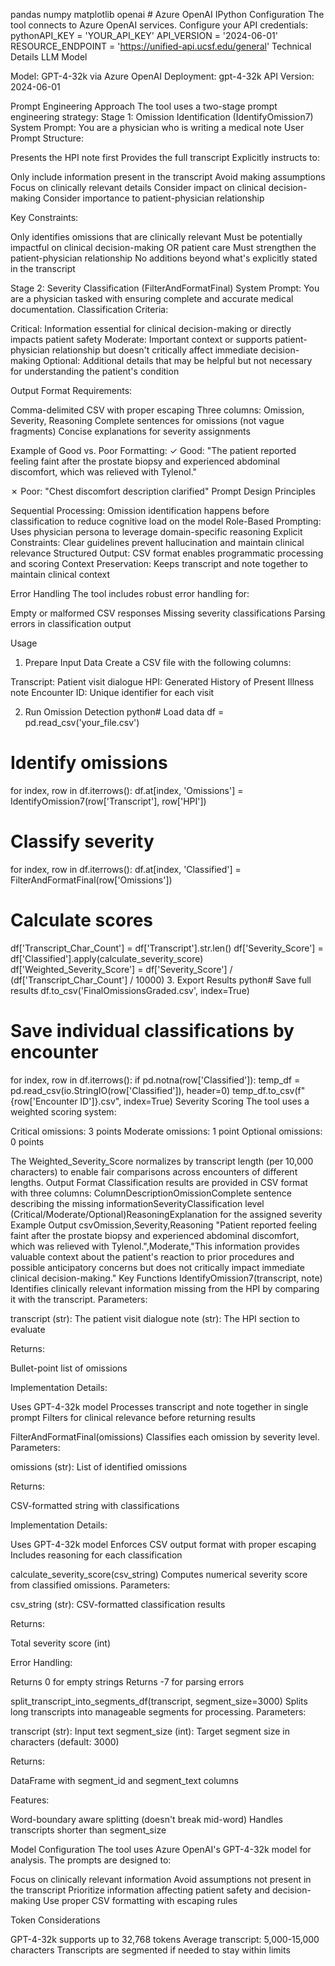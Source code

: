 pandas
numpy
matplotlib
openai  # Azure OpenAI
IPython
Configuration
The tool connects to Azure OpenAI services. Configure your API credentials:
pythonAPI_KEY = 'YOUR_API_KEY'
API_VERSION = '2024-06-01'
RESOURCE_ENDPOINT = 'https://unified-api.ucsf.edu/general'
Technical Details
LLM Model

Model: GPT-4-32k via Azure OpenAI
Deployment: gpt-4-32k
API Version: 2024-06-01

Prompt Engineering Approach
The tool uses a two-stage prompt engineering strategy:
Stage 1: Omission Identification (IdentifyOmission7)
System Prompt:
You are a physician who is writing a medical note
User Prompt Structure:

Presents the HPI note first
Provides the full transcript
Explicitly instructs to:

Only include information present in the transcript
Avoid making assumptions
Focus on clinically relevant details
Consider impact on clinical decision-making
Consider importance to patient-physician relationship



Key Constraints:

Only identifies omissions that are clinically relevant
Must be potentially impactful on clinical decision-making OR patient care
Must strengthen the patient-physician relationship
No additions beyond what's explicitly stated in the transcript

Stage 2: Severity Classification (FilterAndFormatFinal)
System Prompt:
You are a physician tasked with ensuring complete and accurate medical documentation.
Classification Criteria:

Critical: Information essential for clinical decision-making or directly impacts patient safety
Moderate: Important context or supports patient-physician relationship but doesn't critically affect immediate decision-making
Optional: Additional details that may be helpful but not necessary for understanding the patient's condition

Output Format Requirements:

Comma-delimited CSV with proper escaping
Three columns: Omission, Severity, Reasoning
Complete sentences for omissions (not vague fragments)
Concise explanations for severity assignments

Example of Good vs. Poor Formatting:
✓ Good: "The patient reported feeling faint after the prostate biopsy and experienced abdominal discomfort, which was relieved with Tylenol."

✗ Poor: "Chest discomfort description clarified"
Prompt Design Principles

Sequential Processing: Omission identification happens before classification to reduce cognitive load on the model
Role-Based Prompting: Uses physician persona to leverage domain-specific reasoning
Explicit Constraints: Clear guidelines prevent hallucination and maintain clinical relevance
Structured Output: CSV format enables programmatic processing and scoring
Context Preservation: Keeps transcript and note together to maintain clinical context

Error Handling
The tool includes robust error handling for:

Empty or malformed CSV responses
Missing severity classifications
Parsing errors in classification output

Usage
1. Prepare Input Data
Create a CSV file with the following columns:

Transcript: Patient visit dialogue
HPI: Generated History of Present Illness note
Encounter ID: Unique identifier for each visit

2. Run Omission Detection
python# Load data
df = pd.read_csv('your_file.csv')

# Identify omissions
for index, row in df.iterrows():
    df.at[index, 'Omissions'] = IdentifyOmission7(row['Transcript'], row['HPI'])

# Classify severity
for index, row in df.iterrows():
    df.at[index, 'Classified'] = FilterAndFormatFinal(row['Omissions'])

# Calculate scores
df['Transcript_Char_Count'] = df['Transcript'].str.len()
df['Severity_Score'] = df['Classified'].apply(calculate_severity_score)
df['Weighted_Severity_Score'] = df['Severity_Score'] / (df['Transcript_Char_Count'] / 10000)
3. Export Results
python# Save full results
df.to_csv('FinalOmissionsGraded.csv', index=True)

# Save individual classifications by encounter
for index, row in df.iterrows():
    if pd.notna(row['Classified']):
        temp_df = pd.read_csv(io.StringIO(row['Classified']), header=0)
        temp_df.to_csv(f"{row['Encounter ID']}.csv", index=True)
Severity Scoring
The tool uses a weighted scoring system:

Critical omissions: 3 points
Moderate omissions: 1 point
Optional omissions: 0 points

The Weighted_Severity_Score normalizes by transcript length (per 10,000 characters) to enable fair comparisons across encounters of different lengths.
Output Format
Classification results are provided in CSV format with three columns:
ColumnDescriptionOmissionComplete sentence describing the missing informationSeverityClassification level (Critical/Moderate/Optional)ReasoningExplanation for the assigned severity
Example Output
csvOmission,Severity,Reasoning
"Patient reported feeling faint after the prostate biopsy and experienced abdominal discomfort, which was relieved with Tylenol.",Moderate,"This information provides valuable context about the patient's reaction to prior procedures and possible anticipatory concerns but does not critically impact immediate clinical decision-making."
Key Functions
IdentifyOmission7(transcript, note)
Identifies clinically relevant information missing from the HPI by comparing it with the transcript.
Parameters:

transcript (str): The patient visit dialogue
note (str): The HPI section to evaluate

Returns:

Bullet-point list of omissions

Implementation Details:

Uses GPT-4-32k model
Processes transcript and note together in single prompt
Filters for clinical relevance before returning results

FilterAndFormatFinal(omissions)
Classifies each omission by severity level.
Parameters:

omissions (str): List of identified omissions

Returns:

CSV-formatted string with classifications

Implementation Details:

Uses GPT-4-32k model
Enforces CSV output format with proper escaping
Includes reasoning for each classification

calculate_severity_score(csv_string)
Computes numerical severity score from classified omissions.
Parameters:

csv_string (str): CSV-formatted classification results

Returns:

Total severity score (int)

Error Handling:

Returns 0 for empty strings
Returns -7 for parsing errors

split_transcript_into_segments_df(transcript, segment_size=3000)
Splits long transcripts into manageable segments for processing.
Parameters:

transcript (str): Input text
segment_size (int): Target segment size in characters (default: 3000)

Returns:

DataFrame with segment_id and segment_text columns

Features:

Word-boundary aware splitting (doesn't break mid-word)
Handles transcripts shorter than segment_size

Model Configuration
The tool uses Azure OpenAI's GPT-4-32k model for analysis. The prompts are designed to:

Focus on clinically relevant information
Avoid assumptions not present in the transcript
Prioritize information affecting patient safety and decision-making
Use proper CSV formatting with escaping rules

Token Considerations

GPT-4-32k supports up to 32,768 tokens
Average transcript: 5,000-15,000 characters
Transcripts are segmented if needed to stay within limits